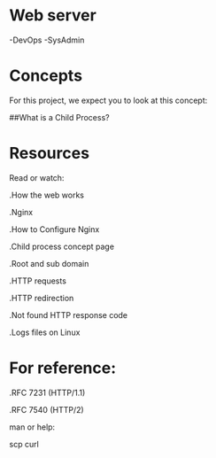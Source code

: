 # Web server
  -DevOps
  -SysAdmin

# Concepts
For this project, we expect you to look at this concept:

##What is a Child Process?

# Resources
Read or watch:

.How the web works

.Nginx

.How to Configure Nginx

.Child process concept page

.Root and sub domain

.HTTP requests

.HTTP redirection

.Not found HTTP response code

.Logs files on Linux

# For reference:

.RFC 7231 (HTTP/1.1)

.RFC 7540 (HTTP/2)

man or help:

scp
curl
